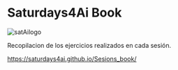 # Saturdays4Ai Book 

![satAilogo](https://www.saturdays.ai/images/logo.png)

Recopilacion de los ejercicios realizados en cada sesión.

https://saturdays4ai.github.io/Sesions_book/
